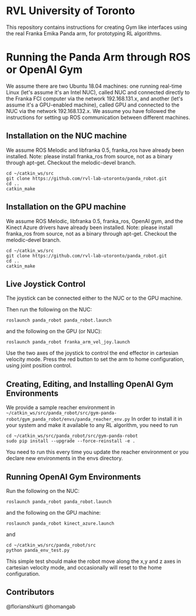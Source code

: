 # RVL University of Toronto

This repository contains instructions for creating Gym like interfaces using the real Franka Emika Panda arm, for prototyping RL algorithms.

# Running the Panda Arm through ROS or OpenAI Gym 

We assume there are two Ubuntu 18.04 machines: one running real-time Linux (let's assume it's an Intel NUC), called NUC and connected directly to the Franka FCI computer via the network 192.168.131.x, and another (let's assume it's a GPU-enabled machine), called GPU and connected to the NUC via the network 192.168.132.x. We assume you have followed the instructions for setting up ROS communication between different machines. 

## Installation on the NUC machine
We assume ROS Melodic and libfranka 0.5, franka_ros have already been installed. Note: please install franka_ros from source, not as a binary through apt-get. Checkout the melodic-devel branch.
```
cd ~/catkin_ws/src
git clone https://github.com/rvl-lab-utoronto/panda_robot.git
cd ..
catkin_make
```

## Installation on the GPU machine
We assume ROS Melodic, libfranka 0.5, franka_ros, OpenAI gym, and the Kinect Azure drivers have already been installed. Note: please install franka_ros from source, not as a binary through apt-get. Checkout the melodic-devel branch.
```
cd ~/catkin_ws/src
git clone https://github.com/rvl-lab-utoronto/panda_robot.git
cd ..
catkin_make
```

## Live Joystick Control
The joystick can be connected either to the NUC or to the GPU machine. 

Then run the following on the NUC:
```
roslaunch panda_robot panda_robot.launch
```
and the following on the GPU (or NUC):
```
roslaunch panda_robot franka_arm_vel_joy.launch
```
Use the two axes of the joystick to control the end effector in cartesian velocity mode. Press the red button to set the arm to home configuration, using joint position control.


## Creating, Editing, and Installing OpenAI Gym Environments
We provide a sample reacher environment in `~/catkin_ws/src/panda_robot/src/gym-panda-robot/gym_panda_robot/envs/panda_reacher_env.py` In order to install it in your system and make it available to any RL algorithm, you need to run 
```
cd ~/catkin_ws/src/panda_robot/src/gym-panda-robot
sudo pip install --upgrade --force-reinstall -e .
```
You need to run this every time you update the reacher environment or you declare new environments in the envs directory.

## Running OpenAI Gym Environments

Run the following on the NUC:
```
roslaunch panda_robot panda_robot.launch
```
and the following on the GPU machine:
```
roslaunch panda_robot kinect_azure.launch
```
and
```
cd ~/catkin_ws/src/panda_robot/src
python panda_env_test.py
```
This simple test should make the robot move along the x,y and z axes in cartesian velocity mode, and occasionally
will reset to the home configuration.

## Contributors 

@florianshkurti @homangab
